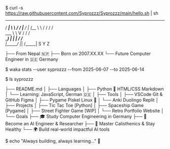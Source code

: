 $ curl -s https://raw.githubusercontent.com/Syprozzz/Syprozzz/main/hello.sh | sh

  _____    __     __   ______ 
 / ____|   \ \   / /  |___  / 
| (___      \ \ / /      / /  
 \___ \      \ V /      / /   
 ____) |      | |      / /__  
|_____/       |_|     /_____| 
      S        Y        Z

├── From Nepal 🇳🇵
├── Born on 2007.XX.XX
└── Future Computer Engineer in 🇩🇪 Germany

$ waka stats --user syprozzz --from 2025-06-07 --to 2025-06-14

<!--START_SECTION:waka-->
<!--END_SECTION:waka-->

$ ls syprozzz

├── README.md
│
├── Languages
│   ├── Python 🐍        HTML/CSS        Markdown
│   └── Learning: JavaScript, German 🇩🇪
│
├── Tools
│   ├── VSCode      Git & GitHub       Figma
│   ├── Pygame      Piskel             Linux 🐧
│   └── Anki        Duolingo           Replit
│
├── Projects
│   ├── Tic Tac Toe [Python]
│   ├── Spaceship Game [Pygame]
│   ├── Street Fighter Game [WIP]
│   └── Retro Portfolio Website
│
└── Goals
    ├── 🎓 Study Computer Engineering in Germany
    ├── 🤖 Become an AI Engineer & Researcher
    ├── 💪 Master Calisthenics & Stay Healthy
    └── 🌍 Build real-world impactful AI tools

$ echo "Always building, always learning..." 🧠
